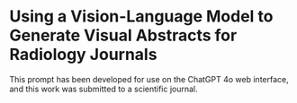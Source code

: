 # Using a Vision-Language Model to Generate Visual Abstracts for Radiology Journals
This prompt has been developed for use on the ChatGPT 4o web interface, and this work was submitted to a scientific journal.
